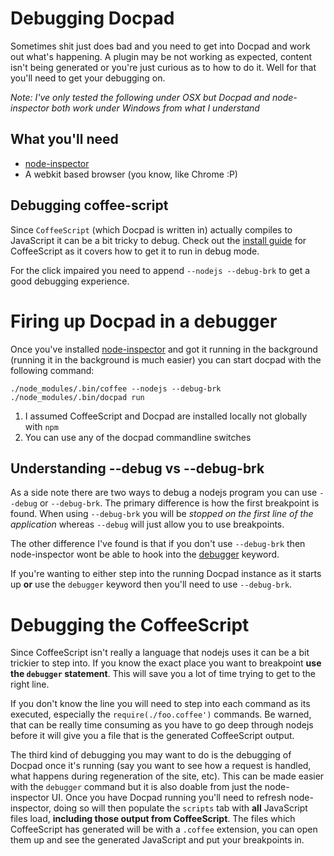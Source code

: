 # Debugging Docpad

Sometimes shit just does bad and you need to get into Docpad and work out what's happening. A plugin may be not working as expected, content isn't being generated or you're just curious as to how to do it. Well for that you'll need to get your debugging on.

*Note: I've only tested the following under OSX but Docpad and node-inspector both work under Windows from what I understand*

## What you'll need

* [node-inspector](https://github.com/dannycoates/node-inspector)
* A webkit based browser (you know, like Chrome :P)

## Debugging coffee-script

Since `CoffeeScript` (which Docpad is written in) actually compiles to JavaScript it can be a bit tricky to debug. Check out the [install guide](http://coffeescript.org/#installation) for CoffeeScript as it covers how to get it to run in debug mode.

For the click impaired you need to append `--nodejs --debug-brk` to get a good debugging experience.

# Firing up Docpad in a debugger

Once you've installed [node-inspector](https://github.com/dannycoates/node-inspector) and got it running in the background (running it in the background is much easier) you can start docpad with the following command:

	./node_modules/.bin/coffee --nodejs --debug-brk ./node_modules/.bin/docpad run

1. I assumed CoffeeScript and Docpad are installed locally not globally with `npm`
2. You can use any of the docpad commandline switches

## Understanding --debug vs --debug-brk

As a side note there are two ways to debug a nodejs program you can use `--debug` or `--debug-brk`. The primary difference is how the first breakpoint is found. When using `--debug-brk` you will be *stopped on the first line of the application* whereas `--debug` will just allow you to use breakpoints.

The other difference I've found is that if you don't use `--debug-brk` then node-inspector wont be able to hook into the [debugger](https://developer.mozilla.org/en/JavaScript/Reference/Statements/debugger) keyword.

If you're wanting to either step into the running Docpad instance as it starts up **or** use the `debugger` keyword then you'll need to use `--debug-brk`.

# Debugging the CoffeeScript

Since CoffeeScript isn't really a language that nodejs uses it can be a bit trickier to step into. If you know the exact place you want to breakpoint **use the `debugger` statement**. This will save you a lot of time trying to get to the right line.

If you don't know the line you will need to step into each command as its executed, especially the `require(./foo.coffee')` commands. Be warned, that can be really time consuming as you have to go deep through nodejs before it will give you a file that is the generated CoffeeScript output.

The third kind of debugging you may want to do is the debugging of Docpad once it's running (say you want to see how a request is handled, what happens during regeneration of the site, etc). This can be made easier with the `debugger` command but it is also doable from just the node-inspector UI. Once you have Docpad running you'll need to refresh node-inspector, doing so will then populate the `scripts` tab with **all** JavaScript files load, **including those output from CoffeeScript**. The files which CoffeeScript has generated will be with a `.coffee` extension, you can open them up and see the generated JavaScript and put your breakpoints in.